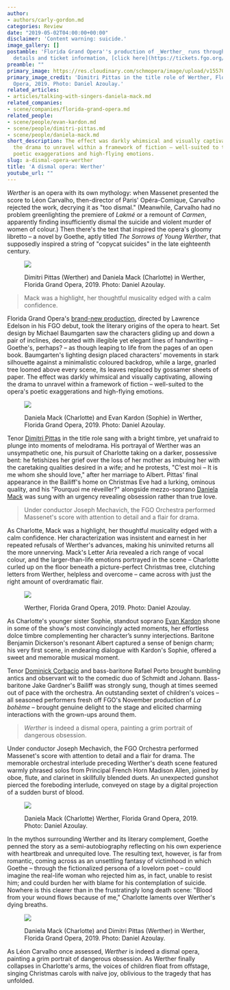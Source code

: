 ```yaml
---
author:
- authors/carly-gordon.md
categories: Review
date: "2019-05-02T04:00:00+00:00"
disclaimer: 'Content warning: suicide.'
image_gallery: []
postamble: 'Florida Grand Opera''s production of _Werther_ runs through May 11. For
  details and ticket information, [click here](https://tickets.fgo.org/Tickets/EventDetails.aspx?id=1721). '
preamble: ""
primary_image: https://res.cloudinary.com/schmopera/image/upload/v1557073295/media/2019/05/sqFGOWertherMG_7455.jpg
primary_image_credit: 'Dimitri Pittas in the title role of Werther, Florida Grand
  Opera, 2019. Photo: Daniel Azoulay.'
related_articles:
- articles/talking-with-singers-daniela-mack.md
related_companies:
- scene/companies/florida-grand-opera.md
related_people:
- scene/people/evan-kardon.md
- scene/people/dimitri-pittas.md
- scene/people/daniela-mack.md
short_description: The effect was darkly whimsical and visually captivating, allowing
  the drama to unravel within a framework of fiction – well-suited to the opera's
  poetic exaggerations and high-flying emotions.
slug: a-dismal-opera-werther
title: 'A dismal opera: Werther'
youtube_url: ""
---
```

_Werther_ is an opera with its own mythology: when Massenet presented the score to Léon Carvalho, then-director of Paris' Opéra-Comique, Carvalho rejected the work, decrying it as "too dismal." (Meanwhile, Carvalho had no problem greenlighting the premiere of _Lakmé_ or a remount of _Carmen_, apparently finding insufficiently dismal the suicide and violent murder of women of colour.) Then there's the text that inspired the opera's gloomy libretto – a novel by Goethe, aptly titled _The Sorrows of Young Werther_, that supposedly inspired a string of "copycat suicides" in the late eighteenth century.

<figure data-type="image">

![](https://res.cloudinary.com/schmopera/image/upload/v1557073449/media/2019/05/FGOWertherMG_7212.jpg)

<figcaption>Dimitri Pittas (Werther) and Daniela Mack (Charlotte) in Werther, Florida Grand Opera, 2019. Photo: Daniel Azoulay.</figcaption>

</figure>

> Mack was a highlight, her thoughtful musicality edged with a calm confidence.

Florida Grand Opera's [brand-new production](https://tickets.fgo.org/Tickets/EventDetails.aspx?id=1721), directed by Lawrence Edelson in his FGO debut, took the literary origins of the opera to heart. Set design by Michael Baumgarten saw the characters gliding up and down a pair of inclines, decorated with illegible yet elegant lines of handwriting – Goethe's, perhaps? – as though leaping to life from the pages of an open book. Baumgarten's lighting design placed characters' movements in stark silhouette against a minimalistic coloured backdrop, while a large, gnarled tree loomed above every scene, its leaves replaced by gossamer sheets of paper. The effect was darkly whimsical and visually captivating, allowing the drama to unravel within a framework of fiction – well-suited to the opera's poetic exaggerations and high-flying emotions.

<figure data-type="image">

![](https://res.cloudinary.com/schmopera/image/upload/v1557073354/media/2019/05/FGOWertherMG_6851.jpg)

<figcaption>Daniela Mack (Charlotte) and Evan Kardon (Sophie) in Werther, Florida Grand Opera, 2019. Photo: Daniel Azoulay.</figcaption>

</figure>

Tenor [Dimitri Pittas](/scene/people/dimitri-pittas/) in the title role sang with a bright timbre, yet unafraid to plunge into moments of melodrama. His portrayal of Werther was an unsympathetic one, his pursuit of Charlotte taking on a darker, possessive bent: he fetishizes her grief over the loss of her mother as imbuing her with the caretaking qualities desired in a wife; and he protests, "C'est moi – It is me whom she should love," after her marriage to Albert. Pittas' final appearance in the Bailiff's home on Christmas Eve had a lurking, ominous quality, and his "Pourquoi me réveiller?" alongside mezzo-soprano [Daniela Mack](/talking-with-singers-daniela-mack/) was sung with an urgency revealing obsession rather than true love.

> Under conductor Joseph Mechavich, the FGO Orchestra performed Massenet's score with attention to detail and a flair for drama.

As Charlotte, Mack was a highlight, her thoughtful musicality edged with a calm confidence. Her characterization was insistent and earnest in her repeated refusals of Werther's advances, making his uninvited returns all the more unnerving. Mack's Letter Aria revealed a rich range of vocal colour, and the larger-than-life emotions portrayed in the scene – Charlotte curled up on the floor beneath a picture-perfect Christmas tree, clutching letters from Werther, helpless and overcome – came across with just the right amount of overdramatic flair.

<figure data-type="image">

![](https://res.cloudinary.com/schmopera/image/upload/v1557073320/media/2019/05/FGOWertherMG_5649.jpg)

<figcaption>Werther, Florida Grand Opera, 2019. Photo: Daniel Azoulay.</figcaption>

</figure>

As Charlotte's younger sister Sophie, standout soprano [Evan Kardon](/scene/people/evan-kardon/) shone in some of the show's most convincingly acted moments, her effortless dolce timbre complementing her character’s sunny interjections. Baritone Benjamin Dickerson's resonant Albert captured a sense of benign charm; his very first scene, in endearing dialogue with Kardon's Sophie, offered a sweet and memorable musical moment.

Tenor [Dominick Corbacio](/scene/people/dominick-corbacio) and bass-baritone Rafael Porto brought bumbling antics and observant wit to the comedic duo of Schmidt and Johann. Bass-baritone Jake Gardner's Bailiff was strongly sung, though at times seemed out of pace with the orchestra. An outstanding sextet of children's voices – all seasoned performers fresh off FGO's November production of _La bohème_ – brought genuine delight to the stage and elicited charming interactions with the grown-ups around them.

> _Werther_ is indeed a dismal opera, painting a grim portrait of dangerous obsession.

Under conductor Joseph Mechavich, the FGO Orchestra performed Massenet's score with attention to detail and a flair for drama. The memorable orchestral interlude preceding Werther's death scene featured warmly phrased solos from Principal French Horn Madison Allen, joined by oboe, flute, and clarinet in skillfully blended duets. An unexpected gunshot pierced the foreboding interlude, conveyed on stage by a digital projection of a sudden burst of blood.

<figure data-type="image">

![](https://res.cloudinary.com/schmopera/image/upload/v1557073333/media/2019/05/FGOWertherMG_6733.jpg)

<figcaption>Daniela Mack (Charlotte) Werther, Florida Grand Opera, 2019. Photo: Daniel Azoulay.</figcaption>

</figure>

In the mythos surrounding Werther and its literary complement, Goethe penned the story as a semi-autobiography reflecting on his own experience with heartbreak and unrequited love. The resulting text, however, is far from romantic, coming across as an unsettling fantasy of victimhood in which Goethe – through the fictionalized persona of a lovelorn poet – could imagine the real-life woman who rejected him as, in fact, unable to resist him; and could burden her with blame for his contemplation of suicide. Nowhere is this clearer than in the frustratingly long death scene: "Blood from your wound flows because of me," Charlotte laments over Werther's dying breaths.

<figure data-type="image">

![](https://res.cloudinary.com/schmopera/image/upload/v1557073389/media/2019/05/FGOWertherMG_7673.jpg)

<figcaption>Daniela Mack (Charlotte) and Dimitri Pittas (Werther) in Werther, Florida Grand Opera, 2019. Photo: Daniel Azoulay.</figcaption>

</figure>

As Léon Carvalho once assessed, _Werther_ is indeed a dismal opera, painting a grim portrait of dangerous obsession. As Werther finally collapses in Charlotte's arms, the voices of children float from offstage, singing Christmas carols with naïve joy, oblivious to the tragedy that has unfolded.